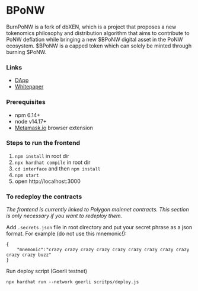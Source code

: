 # BPoNW
BurnPoNW is a fork of dbXEN, which is a project that proposes a new tokenomics philosophy and distribution algorithm that aims to contribute to PoNW deflation while bringing a new $BPoNW digital asset in the PoNW ecosystem. $BPoNW is a capped token which can solely be minted through burning $PoNW.

### Links
* [DApp](https://burnapp.ponw.win)
* [Whitepaper](https://proofofnowork.gitbook.io/proof-of-no-work-whitepaper/) 

### Prerequisites
* npm 6.14+
* node v14.17+
* [Metamask.io](https://metamask.io) browser extension

### Steps to run the frontend

1. `npm install` in root dir
2. `npx hardhat compile` in root dir
3. `cd interface` and then `npm install`
4. `npm start`
5. open http://localhost:3000

### To redeploy the contracts
_The frontend is currently linked to Polygon mainnet contracts. This section is only necessary if you want to redeploy them._

Add `.secrets.json` file in root directory and put your secret phrase as a json format. For example (do not use this mnemonic!):
```
{
    "mnemonic":"crazy crazy crazy crazy crazy crazy crazy crazy crazy crazy crazy buzz"
}
```

Run deploy script (Goerli testnet)
```
npx hardhat run --network goerli scritps/deploy.js
```

